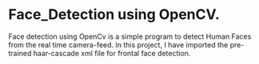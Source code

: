 # Face_Detection using OpenCV.
Face detection using OpenCv is a simple program to detect Human Faces from the real time camera-feed. In this project, I have imported
the pre-trained haar-cascade xml file for frontal face detection. 
